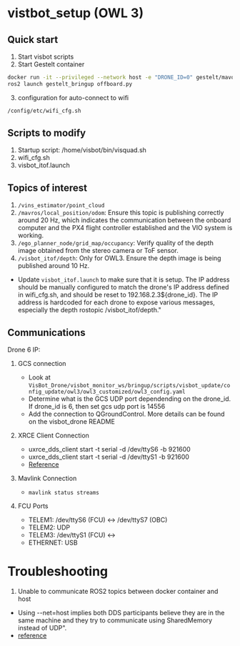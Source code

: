 # vistbot_setup (OWL 3)

## Quick start
1. Start visbot scripts
2. Start Gestelt container
```bash
docker run -it --privileged --network host -e "DRONE_ID=0" gestelt/mavoro:latest
ros2 launch gestelt_bringup offboard.py
```
3. configuration for auto-connect to wifi 
```bash
/config/etc/wifi_cfg.sh
```

## Scripts to modify
1. Startup script: /home/visbot/bin/visquad.sh
2. wifi_cfg.sh
2. visbot_itof.launch

## Topics of interest
1. `/vins_estimator/point_cloud`
2. `/mavros/local_position/odom`: Ensure this topic is publishing correctly around 20 Hz, which indicates the communication between the onboard computer and the PX4 flight controller established and the VIO system is working.
3. `/ego_planner_node/grid_map/occupancy`: Verify quality of the depth image obtained from the stereo camera or ToF sensor.
4. `/visbot_itof/depth`: Only for OWL3. Ensure the depth image is being published around 10 Hz.
  - Update `visbot_itof.launch` to make sure that it is setup. The IP address should be manually configured to match the drone's IP address defined in wifi_cfg.sh, and should be reset to 192.168.2.3${drone_id}. The IP address is hardcoded for each drone to expose various messages, especially the depth rostopic /visbot_itof/depth."

## Communications

Drone 6 IP: 

1. GCS connection
    - Look at `VisBot_Drone/visbot_monitor_ws/bringup/scripts/visbot_update/config_update/owl3/owl3_customized/owl3_config.yaml` 
    - Determine what is the GCS UDP port dependending on the drone_id. If drone_id is 6, then set gcs udp port is 14556
    - Add the connection to QGroundControl. More details can be found on the visbot_drone README

2. XRCE Client Connection
    - uxrce_dds_client start -t serial -d /dev/ttyS6 -b 921600
    - uxrce_dds_client start -t serial -d /dev/ttyS1 -b 921600
    - [Reference](https://docs.px4.io/main/en/modules/modules_system.html#uxrce-dds-client)

3. Mavlink Connection
    - `mavlink status streams`

3. FCU Ports
    - TELEM1: /dev/ttyS6 (FCU) <-> /dev/ttyS7 (OBC)
    - TELEM2: UDP 
    - TELEM3: /dev/ttyS1 (FCU) <->
    - ETHERNET: USB



# Troubleshooting

1. Unable to communicate ROS2 topics between docker container and host  
  - Using --net=host implies both DDS participants believe they are in the same machine and they try to communicate using SharedMemory instead of UDP".
 - [reference](https://robotics.stackexchange.com/questions/98161/ros2-foxy-nodes-cant-communicate-through-docker-container-border)

